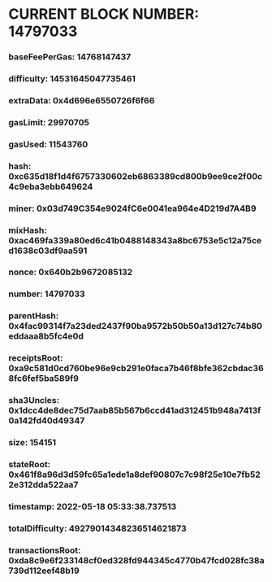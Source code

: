 # CURRENT BLOCK NUMBER: 14797033

### baseFeePerGas: 14768147437
### difficulty: 14531645047735461
### extraData: 0x4d696e6550726f6f66
### gasLimit: 29970705
### gasUsed: 11543760
### hash: 0xc635d18f1d4f6757330602eb6863389cd800b9ee9ce2f00c4c9eba3ebb649624
### miner: 0x03d749C354e9024fC6e0041ea964e4D219d7A4B9
### mixHash: 0xac469fa339a80ed6c41b0488148343a8bc6753e5c12a75ced1638c03df9aa591
### nonce: 0x640b2b9672085132
### number: 14797033
### parentHash: 0x4fac99314f7a23ded2437f90ba9572b50b50a13d127c74b80eddaaa8b5fc4e0d
### receiptsRoot: 0xa9c581d0cd760be96e9cb291e0faca7b46f8bfe362cbdac368fc6fef5ba589f9
### sha3Uncles: 0x1dcc4de8dec75d7aab85b567b6ccd41ad312451b948a7413f0a142fd40d49347
### size: 154151
### stateRoot: 0x461f8a96d3d59fc65a1ede1a8def90807c7c98f25e10e7fb522e312dda522aa7
### timestamp: 2022-05-18 05:33:38.737513
### totalDifficulty: 49279014348236514621873
### transactionsRoot: 0xda8c9e6f233148cf0ed328fd944345c4770b47fcd028fc38a739d112eef48b19
